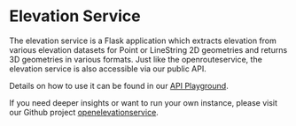 # Elevation Service

The elevation service is a Flask application which extracts elevation from various elevation datasets for Point or LineString 2D geometries and returns 3D geometries in various formats.
Just like the openrouteservice, the elevation service is also accessible via our public API.

Details on how to use it can be found in our [API Playground](https://openrouteservice.org/dev/#/api-docs/elevation).

If you need deeper insights or want to run your own instance, please visit our Github project [openelevationservice](https://github.com/GIScience/openelevationservice).